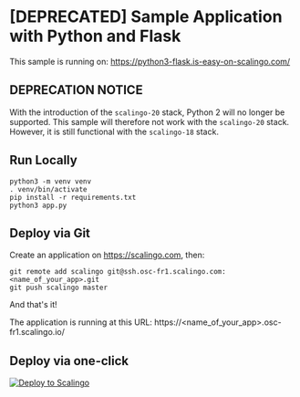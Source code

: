 # [DEPRECATED] Sample Application with Python and Flask

This sample is running on: https://python3-flask.is-easy-on-scalingo.com/

## DEPRECATION NOTICE

With the introduction of the `scalingo-20` stack, Python 2 will no longer be supported.
This sample will therefore not work with the `scalingo-20` stack.
However, it is still functional with the `scalingo-18` stack.

## Run Locally

```shell
python3 -m venv venv
. venv/bin/activate
pip install -r requirements.txt
python3 app.py
```

## Deploy via Git

Create an application on https://scalingo.com, then:

```shell
git remote add scalingo git@ssh.osc-fr1.scalingo.com:<name_of_your_app>.git
git push scalingo master
```

And that's it!

The application is running at this URL: https://<name_of_your_app>.osc-fr1.scalingo.io/

## Deploy via one-click

[![Deploy to Scalingo](https://cdn.scalingo.com/deploy/button.svg)](https://my.scalingo.com/deploy)